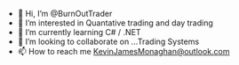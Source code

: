 - 👋 Hi, I’m @BurnOutTrader
- 👀 I’m interested in Quantative trading and day trading
- 🌱 I’m currently learning C# / .NET
- 💞️ I’m looking to collaborate on ...Trading Systems
- 📫 How to reach me KevinJamesMonaghan@outlook.com 

<!---
BurnOutTrader/BurnOutTrader is a ✨ special ✨ repository because its `README.md` (this file) appears on your GitHub profile.
You can click the Preview link to take a look at your changes.
--->
